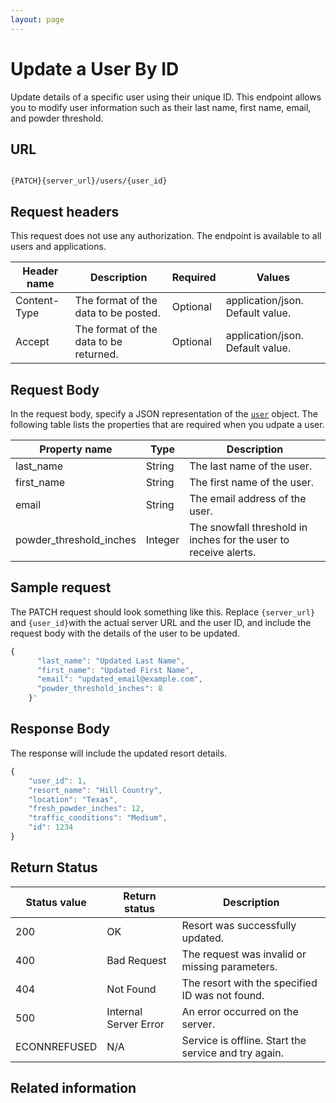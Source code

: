 ```yaml
---
layout: page
---
```


# Update a User By ID

Update details of a specific user using their unique ID. This endpoint allows you to modify user information such as their last name, first name, email, and powder threshold.

## URL

```shell

{PATCH}{server_url}/users/{user_id}
```

## Request headers

This request does not use any authorization. The endpoint is available to all users and applications.

| Header name | Description | Required | Values |
| -------------- | ------ | ------------ |------------ |
| Content-Type | The format of the data to be posted. | Optional | application/json. Default value.  |
| Accept | The format of the data to be returned. | Optional | application/json. Default value. |

## Request Body

In the request body, specify a JSON representation of the [`user`](user) object. The following table lists the properties that are required when you udpate a user.

| Property name           | Type     | Description                                              |
|-------------------------|----------|----------------------------------------------------------|
| last_name               | String   | The last name of the user.                               |
| first_name              | String   | The first name of the user.                              |
| email                   | String   | The email address of the user.                           |
| powder_threshold_inches | Integer  | The snowfall threshold in inches for the user to receive alerts. |

## Sample request

The PATCH request should look something like this. Replace `{server_url}` and `{user_id}`with the actual server URL and the user ID, and include the request body with the details of the user to be updated.

```js
{
      "last_name": "Updated Last Name",
      "first_name": "Updated First Name",
      "email": "updated_email@example.com",
      "powder_threshold_inches": 8
    }'
```

## Response Body

The response will include the updated resort details.

```js
{
    "user_id": 1,
    "resort_name": "Hill Country",
    "location": "Texas",
    "fresh_powder_inches": 12,
    "traffic_conditions": "Medium",
    "id": 1234
}

```

## Return Status

| Status value    | Return status         | Description                                    |
|-----------------|-----------------------|------------------------------------------------|
| 200             | OK                    | Resort was successfully updated.               |
| 400             | Bad Request           | The request was invalid or missing parameters. |
| 404             | Not Found             | The resort with the specified ID was not found. |
| 500             | Internal Server Error | An error occurred on the server.               |
| ECONNREFUSED    | N/A                   | Service is offline. Start the service and try again. |

## Related information
